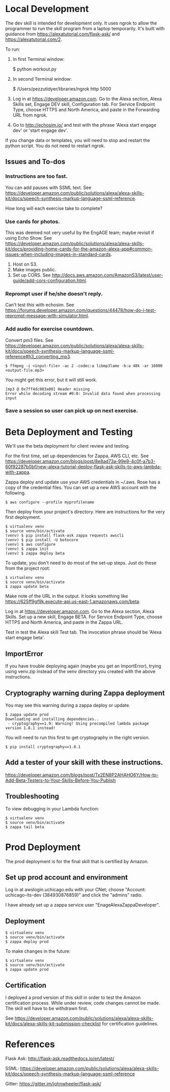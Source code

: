 # Local Development #

The dev skill is intended for development only. It uses ngrok to allow the programmer to run the skill program from a laptop temporarily. It's built with guidance from https://alexatutorial.com/flask-ask/ and https://alexatutorial.com/2.


To run:

1. In first Terminal window:

	$ python workout.py

2. In second Terminal window:

	$ /Users/pezzutidyer/libraries/ngrok http 5000

3. Log in at https://developer.amazon.com. Go to the Alexa section, Alexa Skills set, Engage DEV skill, Configuration tab. For Service Endpoint Type, choose HTTPS and North America, and paste in the Forwarding URL from ngrok.

4. Go to http://echosim.io/ and test with the phrase 'Alexa start engage dev' or 'start engage dev'.

If you change data or templates, you will need to stop and restart the python script. You do not need to restart ngrok.


## Issues and To-dos ##

### Instructions are too fast. ###
You can add pauses with SSML text. See https://developer.amazon.com/public/solutions/alexa/alexa-skills-kit/docs/speech-synthesis-markup-language-ssml-reference.

How long will each exercise take to complete?

### Use cards for photos. ###
This was deemed not very useful by the EngAGE team; maybe revisit if using Echo Show. See https://developer.amazon.com/public/solutions/alexa/alexa-skills-kit/docs/providing-home-cards-for-the-amazon-alexa-app#common-issues-when-including-images-in-standard-cards.
1. Host on S3.
2. Make images public.
3. Set up CORS. See http://docs.aws.amazon.com/AmazonS3/latest/user-guide/add-cors-configuration.html.

### Reprompt user if he/she doesn't reply. ###
Can't test this with echosim. See https://forums.developer.amazon.com/questions/44478/how-do-i-test-reprompt-message-with-simulator.html.

### Add audio for exercise countdown. ###
Convert pm3 files. See https://developer.amazon.com/public/solutions/alexa/alexa-skills-kit/docs/speech-synthesis-markup-language-ssml-reference#h3_converting_mp3.

	$ ffmpeg -i <input-file> -ac 2 -codec:a libmp3lame -b:a 48k -ar 16000 <output-file.mp3>

You might get this error, but it will still work.

	[mp3 @ 0x7ff4dc803a00] Header missing
	Error while decoding stream #0:0: Invalid data found when processing input


### Save a session so user can pick up on next exercise. ###



# Beta Deployment and Testing #

We'll use the beta deployment for client review and testing.

For the first time, set up dependencies for Zappa, AWS CLI, etc. See https://developer.amazon.com/blogs/post/8e8ad73a-99e9-4c0f-a7b3-60f92287b0bf/new-alexa-tutorial-deploy-flask-ask-skills-to-aws-lambda-with-zappa.

Zappa deploy and update use your AWS credentials in ~/.aws. Rose has a copy of the credential files. You can set up a new AWS account with the following.

	$ aws configure --profile myprofilename

Then deploy from your project's directory. Here are instructions for the very first deployment.

	$ virtualenv venv
	$ source venv/bin/activate
	(venv) $ pip install flask-ask zappa requests awscli
	(venv) $ pip install -U botocore
	(venv) $ aws configure
	(venv) $ zappa init
	(venv) $ zappa deploy beta

To update, you don't need to do most of the set-up steps. Just do these from the project root:

	$ virtualenv venv
	$ source venv/bin/activate
	$ zappa update beta

Make note of the URL in the output. It looks something like https://625ff9gf9k.execute-api.us-east-1.amazonaws.com/beta.

Log in at https://developer.amazon.com. Go to the Alexa section, Alexa Skills. Set up a new skill, Engage BETA. For Service Endpoint Type, choose HTTPS and North America, and paste in the Zappa URL.

Test in test the Alexa skill Test tab. The invocation phrase should be 'Alexa start engage beta'.

## ImportError ##

If you have trouble deploying again (maybe you get an ImportError), trying using venv.zip instead of the venv directory you created with the above instructions.

## Cryptography warning during Zappa deployment ##
You may see this warning during a zappa deploy or update.

	$ zappa update prod
	Downloading and installing dependencies..
	 - cryptography==1.9: Warning! Using precompiled lambda package version 1.8.1 instead!

You will need to run this first to get cryptography in the right version.

	$ pip install cryptography==1.8.1


## Add a tester of your skill with these instructions. ##

https://developer.amazon.com/blogs/post/Tx2EN8P2AHAHO6Y/How-to-Add-Beta-Testers-to-Your-Skills-Before-You-Publish

## Troubleshooting ##

To view debugging in your Lambda function:

	$ virtualenv venv
	$ source venv/bin/activate
	$ zappa tail beta




# Prod Deployment #

The prod deployment is for the final skill that is certified by Amazon.

## Set up prod account and environment ##

Log in at awslogin.uchicago.edu with your CNet; choose "Account: uchicago-its-dev (384930876859)" and click the "admins" radio. 

I have already set up a zappa service user "EnageAlexaZappaDeveloper".

## Deployment ##

	$ virtualenv venv
	$ source venv/bin/activate
	$ zappa deploy prod

To make changes in the future:

	$ virtualenv venv
	$ source venv/bin/activate
	$ zappa update prod

## Certification ##

I deployed a prod version of this skill in order to test the Amazon certification process. While under review, code changes cannot be made. The skill will have to be withdrawn first.

See https://developer.amazon.com/public/solutions/alexa/alexa-skills-kit/docs/alexa-skills-kit-submission-checklist for certification guidelines.



# References #

Flask Ask: http://flask-ask.readthedocs.io/en/latest/

SSML: https://developer.amazon.com/public/solutions/alexa/alexa-skills-kit/docs/speech-synthesis-markup-language-ssml-reference

Gitter: https://gitter.im/johnwheeler/flask-ask/